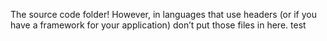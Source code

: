 The source code folder! However, in languages that use headers (or if you have a framework for your application) don’t put those files in here.
test
